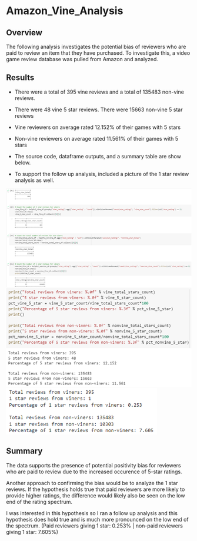 # Amazon_Vine_Analysis
## Overview
The following analysis investigates the potential bias of reviewers who are paid to review an item that they have purchased. To investigate this, a video game review database was pulled from Amazon and analyzed.

## Results
- There were a total of 395 vine reviews and a total of 135483 non-vine reviews.
- There were 48 vine 5 star reviews. There were 15663 non-vine 5 star reviews
- Vine reviewers on average rated 12.152% of their games with 5 stars
- Non-vine reviewers on average rated 11.561% of their games with 5 stars
- The source code, dataframe outputs, and a summary table are show below.

- To support the follow up analysis, included a picture of the 1 star review analysis as well.

![Code and dfs](code_and_df.png)
![Vine Summary](Vine_Summary.png)
![1 star reviews](one_star_reviews.png)

## Summary
The data supports the presence of potential positivity bias for reviewers who are paid to review due to the increased occurence of 5-star ratings.

Another approach to confirming the bias would be to analyze the 1 star reviews. If the hypothesis holds true that paid reviewers are more likely to provide higher ratings, the difference would likely also be seen on the low end of the rating spectrum.

I was interested in this hypothesis so I ran a follow up analysis and this hypothesis does hold true and is much more pronounced on the low end of the spectrum. (Paid reviewers giving 1 star: 0.253% | non-paid reviewers giving 1 star: 7.605%)
